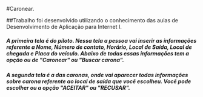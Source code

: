 #Caronear.

##Trabalho foi desenvolvido utilizando o conhecimento das aulas de Desenvolvimento de Aplicação para Internet I.

##### A primeira tela é do piloto.  Nessa tela a pessoa vai inserir as informações referente a Nome, Número de contato, Horário, Local de Saída, Local de chegada e Placa do veículo. Abaixo de todas essas informações tem a opção ou de "Caronear" ou "Buscar carona".

##### A segunda tela é a das caronas, onde vai aparecer todas informações sobre carona referente ao local de saída que você escolheu. Você pode escolher ou a opção "ACEITAR" ou "RECUSAR".



